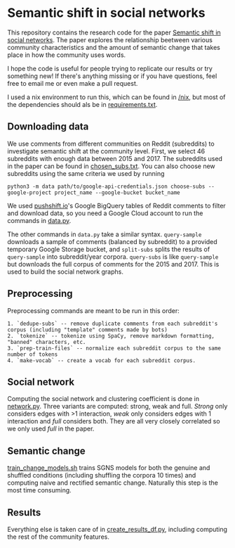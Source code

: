 # Semantic shift in social networks 

This repository contains the research code for the paper [Semantic shift in social networks](https://aclanthology.org/2021.starsem-1.3).
The paper explores the relationship beetween various community characteristics 
and the amount of semantic change that takes place in how the community uses words. 

I hope the code is useful for people trying to replicate our results or try something new!
If there's anything missing or if you have questions, feel free to email me or even make a pull request.

I used a nix environment to run this, which can be found in [/nix](./nix/), but most of the
dependencies should als be in [requirements.txt](./requirements.txt).

## Downloading data

We use comments from different communities on Reddit (subreddits) to investigate semantic shift at the community level. 
First, we select 46 subreddits with enough data between 2015 and 2017.
The subreddits used in the paper can be found in [chosen_subs.txt](./chosen_subs.txt).
You can also choose new subreddits using the same criteria we used by running

```
python3 -m data path/to/google-api-credentials.json choose-subs --google-project project_name --google-bucket bucket_name 
```

We used [pushshift.io](https://pushshift.io)'s Google BigQuery tables of Reddit comments to filter and download data,
so you need a Google Cloud account to run the commands in [data.py](./data.py). 

The other commands in `data.py` take a similar syntax. `query-sample` downloads a sample of comments (balanced by subreddit) 
to a provided temporary Google Storage bucket, and `split-subs` splits the results of `query-sample` into subreddit/year 
corpora. `query-subs` is like `query-sample` but downloads the full corpus of comments for the 2015 and 2017. This is 
used to build the social network graphs.

## Preprocessing

Preprocessing commands are meant to be run in this order:

	1. `dedupe-subs` -- remove duplicate comments from each subreddit's corpus (including "template" comments made by bots)
 	2. `tokenize` -- tokenize using SpaCy, remove markdown formatting, "banned" characters, etc.
  	3. `prep-train-files` -- normalize each subreddit corpus to the same number of tokens
  	4. `make-vocab` -- create a vocab for each subreddit corpus.

## Social network

Computing the social network and clustering coefficient is done in [network.py](./network.py). Three variants are
computed: strong, weak and full. *Strong* only considers edges with >1 interaction, *weak* only considers edges with
1 interaction and *full* considers both. They are all very closely correlated so we only used *full* in the paper.

## Semantic change 

[train_change_models.sh](./train_change_models.sh) trains SGNS models for both the genuine and shuffled conditions (including shuffling the corpora 10 times)
and computing naive and rectified semantic change. Naturally this step is the most time consuming.

## Results 

Everything else is taken care of in [create_results_df.py](create_results_df.py), including computing the rest of the community features.
